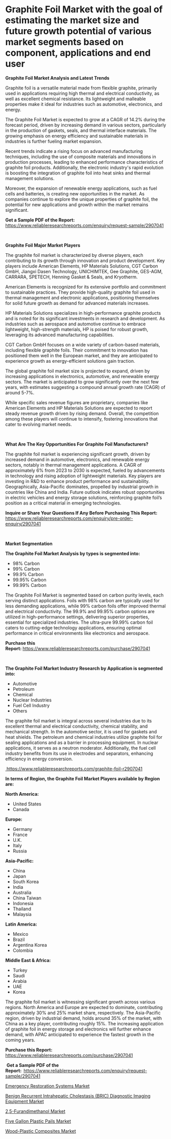<p><h1>Graphite Foil Market with the goal of estimating the market size and future growth potential of various market segments based on component, applications and end user</h1></p><p><strong>Graphite Foil Market Analysis and Latest Trends</strong></p>
<p><p>Graphite foil is a versatile material made from flexible graphite, primarily used in applications requiring high thermal and electrical conductivity, as well as excellent chemical resistance. Its lightweight and malleable properties make it ideal for industries such as automotive, electronics, and energy. </p><p>The Graphite Foil Market is expected to grow at a CAGR of 14.2% during the forecast period, driven by increasing demand in various sectors, particularly in the production of gaskets, seals, and thermal interface materials. The growing emphasis on energy efficiency and sustainable materials in industries is further fueling market expansion. </p><p>Recent trends indicate a rising focus on advanced manufacturing techniques, including the use of composite materials and innovations in production processes, leading to enhanced performance characteristics of graphite foil products. Additionally, the electronic industry's rapid evolution is boosting the integration of graphite foil into heat sinks and thermal management solutions. </p><p>Moreover, the expansion of renewable energy applications, such as fuel cells and batteries, is creating new opportunities in the market. As companies continue to explore the unique properties of graphite foil, the potential for new applications and growth within the market remains significant.</p></p>
<p><strong>Get a Sample PDF of the Report:&nbsp;</strong> <a href="https://www.reliableresearchreports.com/enquiry/request-sample/2907041?utm_campaign=102&utm_medium=2&utm_source=Github&utm_content=ia&utm_term=12032025&utm_id=graphite-foil">https://www.reliableresearchreports.com/enquiry/request-sample/2907041</a></p>
<p>&nbsp;</p>
<p><strong>Graphite Foil Major Market Players</strong></p>
<p><p>The graphite foil market is characterized by diverse players, each contributing to its growth through innovation and product development. Key players include American Elements, HP Materials Solutions, CGT Carbon GmbH, Jiangxi Dasen Technology, UNICHIMTEK, Gee Graphite, GES-AGM, CARRARA, SPETECH, Henning Gasket & Seals, and Kryotherm. </p><p>American Elements is recognized for its extensive portfolio and commitment to sustainable practices. They provide high-quality graphite foil used in thermal management and electronic applications, positioning themselves for solid future growth as demand for advanced materials increases.</p><p>HP Materials Solutions specializes in high-performance graphite products and is noted for its significant investments in research and development. As industries such as aerospace and automotive continue to embrace lightweight, high-strength materials, HP is poised for robust growth, leveraging its advanced manufacturing capabilities.</p><p>CGT Carbon GmbH focuses on a wide variety of carbon-based materials, including flexible graphite foils. Their commitment to innovation has positioned them well in the European market, and they are anticipated to experience growth as energy-efficient solutions gain traction.</p><p>The global graphite foil market size is projected to expand, driven by increasing applications in electronics, automotive, and renewable energy sectors. The market is anticipated to grow significantly over the next few years, with estimates suggesting a compound annual growth rate (CAGR) of around 5-7%.</p><p>While specific sales revenue figures are proprietary, companies like American Elements and HP Materials Solutions are expected to report steady revenue growth driven by rising demand. Overall, the competition among these players will continue to intensify, fostering innovations that cater to evolving market needs.</p></p>
<p>&nbsp;</p>
<p><strong>What Are The Key Opportunities For Graphite Foil Manufacturers?</strong></p>
<p><p>The graphite foil market is experiencing significant growth, driven by increased demand in automotive, electronics, and renewable energy sectors, notably in thermal management applications. A CAGR of approximately 6% from 2023 to 2030 is expected, fueled by advancements in technology and rising adoption of lightweight materials. Key players are investing in R&D to enhance product performance and sustainability. Geographically, Asia-Pacific dominates, propelled by industrial growth in countries like China and India. Future outlook indicates robust opportunities in electric vehicles and energy storage solutions, reinforcing graphite foil’s position as a critical material in emerging technologies.</p></p>
<p><strong>Inquire or Share Your Questions If Any Before Purchasing This Report:</strong> <a href="https://www.reliableresearchreports.com/enquiry/pre-order-enquiry/2907041?utm_campaign=102&utm_medium=2&utm_source=Github&utm_content=ia&utm_term=12032025&utm_id=graphite-foil">https://www.reliableresearchreports.com/enquiry/pre-order-enquiry/2907041</a></p>
<p>&nbsp;</p>
<p><strong>Market Segmentation</strong></p>
<p><strong>The Graphite Foil Market Analysis by types is segmented into:</strong></p>
<p><ul><li>98% Carbon</li><li>99% Carbon</li><li>99.9% Carbon</li><li>99.95% Carbon</li><li>99.99% Carbon</li></ul></p>
<p><p>The Graphite Foil Market is segmented based on carbon purity levels, each serving distinct applications. Foils with 98% carbon are typically used for less demanding applications, while 99% carbon foils offer improved thermal and electrical conductivity. The 99.9% and 99.95% carbon options are utilized in high-performance settings, delivering superior properties, essential for specialized industries. The ultra-pure 99.99% carbon foil caters to cutting-edge technology applications, ensuring optimal performance in critical environments like electronics and aerospace.</p></p>
<p><strong>Purchase this Report:&nbsp;</strong><a href="https://www.reliableresearchreports.com/purchase/2907041?utm_campaign=102&utm_medium=2&utm_source=Github&utm_content=ia&utm_term=12032025&utm_id=graphite-foil">https://www.reliableresearchreports.com/purchase/2907041</a></p>
<p>&nbsp;</p>
<p><strong>The Graphite Foil Market Industry Research by Application is segmented into:</strong></p>
<p><ul><li>Automotive</li><li>Petroleum</li><li>Chemical</li><li>Nuclear Industries</li><li>Fuel Cell Industry</li><li>Others</li></ul></p>
<p><p>The graphite foil market is integral across several industries due to its excellent thermal and electrical conductivity, chemical stability, and mechanical strength. In the automotive sector, it is used for gaskets and heat shields. The petroleum and chemical industries utilize graphite foil for sealing applications and as a barrier in processing equipment. In nuclear applications, it serves as a neutron moderator. Additionally, the fuel cell industry benefits from its use in electrodes and separators, enhancing efficiency in energy conversion.</p></p>
<p><a href="https://www.reliableresearchreports.com/graphite-foil-r2907041?utm_campaign=102&utm_medium=2&utm_source=Github&utm_content=ia&utm_term=12032025&utm_id=graphite-foil">&nbsp;https://www.reliableresearchreports.com/graphite-foil-r2907041</a></p>
<p><strong>In terms of Region, the Graphite Foil Market Players available by Region are:</strong></p>
<p>
    <p> <strong> North America: </strong>
        <ul>
            <li>United States</li>
            <li>Canada</li>
        </ul>
        </p> 
    <p> <strong> Europe: </strong>
        <ul>
            <li>Germany</li>
            <li>France</li>
            <li>U.K.</li>
            <li>Italy</li>
            <li>Russia</li>
        </ul>
        </p> 
    <p> <strong> Asia-Pacific: </strong>
        <ul>
            <li>China</li>
            <li>Japan</li>
            <li>South Korea</li>
            <li>India</li>
            <li>Australia</li>
            <li>China Taiwan</li>
            <li>Indonesia</li>
            <li>Thailand</li>
            <li>Malaysia</li>
        </ul>
        </p> 
    <p> <strong> Latin America: </strong>
        <ul>
            <li>Mexico</li>
            <li>Brazil</li>
            <li>Argentina Korea</li>
            <li>Colombia</li>
        </ul>
        </p> 
    <p> <strong> Middle East & Africa: </strong>
        <ul>
            <li>Turkey</li>
            <li>Saudi</li>
            <li>Arabia</li>
            <li>UAE</li>
            <li>Korea</li>
        </ul>
    </p>
    </p>
<p><p>The graphite foil market is witnessing significant growth across various regions. North America and Europe are expected to dominate, contributing approximately 30% and 25% market share, respectively. The Asia-Pacific region, driven by industrial demand, holds around 35% of the market, with China as a key player, contributing roughly 15%. The increasing application of graphite foil in energy storage and electronics will further enhance demand, with APAC anticipated to experience the fastest growth in the coming years.</p></p>
<p><strong>Purchase this Report: </strong><a href="https://www.reliableresearchreports.com/purchase/2907041?utm_campaign=102&utm_medium=2&utm_source=Github&utm_content=ia&utm_term=12032025&utm_id=graphite-foil">https://www.reliableresearchreports.com/purchase/2907041</a></p>
<p>&nbsp;<strong>Get a Sample PDF of the Report:&nbsp;&nbsp;</strong><a href="https://www.reliableresearchreports.com/enquiry/request-sample/2907041?utm_campaign=102&utm_medium=2&utm_source=Github&utm_content=ia&utm_term=12032025&utm_id=graphite-foil">https://www.reliableresearchreports.com/enquiry/request-sample/2907041</a></p>
<p><strong></strong></p>
<p><p><a href="https://github.com/globismark/Market-Research-Report-List-6/blob/main/emergency-restoration-systems-market.md?utm_campaign=102&utm_medium=2&utm_source=Github&utm_content=ia&utm_term=12032025&utm_id=graphite-foil">Emergency Restoration Systems Market</a></p><p><a href="https://github.com/FosterFahey91/Market-Research-Report-List-1/blob/main/benign-recurrent-intrahepatic-cholestasis-bric-diagnostic-imaging-equipment-market.md?utm_campaign=102&utm_medium=2&utm_source=Github&utm_content=ia&utm_term=12032025&utm_id=graphite-foil">Benign Recurrent Intrahepatic Cholestasis (BRIC) Diagnostic Imaging Equipment Market</a></p><p><a href="https://github.com/mayabungard8092/Market-Research-Report-List-1/blob/main/25-furandimethanol-market.md?utm_campaign=102&utm_medium=2&utm_source=Github&utm_content=ia&utm_term=12032025&utm_id=graphite-foil">2,5-Furandimethanol Market</a></p><p><a href="https://github.com/kathiestrine5ty/Market-Research-Report-List-1/blob/main/five-gallon-plastic-pails-market.md?utm_campaign=102&utm_medium=2&utm_source=Github&utm_content=ia&utm_term=12032025&utm_id=graphite-foil">Five Gallon Plastic Pails Market</a></p><p><a href="https://github.com/NarcisoFerry/Market-Research-Report-List-1/blob/main/wood-plastic-composites-market.md?utm_campaign=102&utm_medium=2&utm_source=Github&utm_content=ia&utm_term=12032025&utm_id=graphite-foil">Wood-Plastic Composites Market</a></p></p>